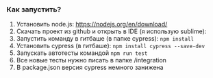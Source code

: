 ### Как запустить?

1. Установить node.js: https://nodejs.org/en/download/
2. Скачать проект из github и открыть в IDE (я использую sublime): 
3. Запустить команду в гитбаше (в папке cypress): `npm install`
4. Установить cypress (в гитбаше): `npm install cypress --save-dev`
6. Запускать автотесты командой `npm run test` 
7. Все новые тесты нужно писать в папке /integration
8. В package.json версия cypress немного занижена
